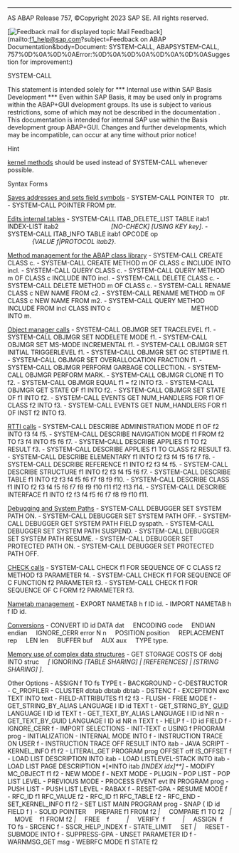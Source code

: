   

* * *

AS ABAP Release 757, ©Copyright 2023 SAP SE. All rights reserved.

 [![](Mail.gif?object=Mail.gif&sap-language=EN "Feedback mail for displayed topic") Mail Feedback](mailto:f1_help@sap.com?subject=Feedback on ABAP Documentation&body=Document: SYSTEM-CALL, ABAPSYSTEM-CALL, 757%0D%0A%0D%0AError:%0D%0A%0D%0A%0D%0A%0D%0ASuggestion
 for improvement:)

SYSTEM-CALL

This statement is intended solely for
\*\*\* Internal use within SAP Basis Development \*\*\*
Even within SAP Basis, it may be used only in programs within the ABAP+GUI dvelopment groups.
Its use is subject to various restrictions, some of which may not be described in the documentation . This documentation is intended for internal SAP use within the Basis development group ABAP+GUI.
Changes and further developments, which may be incompatible, can occur at any time without prior notice!

Hint

[kernel methods](https://help.sap.com/doc/abapdocu_757_index_htm/7.57/en-US/abenkernel_methods.htm) should be used instead of SYSTEM-CALL whenever possible.

Syntax Forms

[Saves addresses and sets field symbols](https://help.sap.com/doc/abapdocu_757_index_htm/7.57/en-US/abapsystem-call_pointer.htm)
\- SYSTEM-CALL POINTER <f> TO   ptr.
\- SYSTEM-CALL POINTER <f> FROM ptr.

[Edits internal tables](https://help.sap.com/doc/abapdocu_757_index_htm/7.57/en-US/abapsystem-call_itab.htm)
\- SYSTEM-CALL ITAB\_DELETE\_LIST TABLE itab1 INDEX-LIST itab2
                             *\[*NO-CHECK*\]* *\[*USING KEY key*\]*.
\- SYSTEM-CALL ITAB\_INFO TABLE itab1 OPCODE op
                                  *{*VALUE f*|*PROTOCOL itab2*}*.

[Method management for the ABAP class library](https://help.sap.com/doc/abapdocu_757_index_htm/7.57/en-US/abapsystem-call_class_admin.htm)
\- SYSTEM-CALL CREATE CLASS c.
\- SYSTEM-CALL CREATE METHOD m OF CLASS c INCLUDE INTO incl.
\- SYSTEM-CALL QUERY CLASS c.
\- SYSTEM-CALL QUERY METHOD m OF CLASS c INCLUDE INTO incl.
\- SYSTEM-CALL DELETE CLASS c.
\- SYSTEM-CALL DELETE METHOD m OF CLASS c.
\- SYSTEM-CALL RENAME CLASS c NEW NAME FROM c2.
\- SYSTEM-CALL RENAME METHOD m OF CLASS c NEW NAME FROM m2.
\- SYSTEM-CALL QUERY METHOD INCLUDE FROM incl CLASS INTO c
                                             METHOD INTO m.

[Object manager calls](https://help.sap.com/doc/abapdocu_757_index_htm/7.57/en-US/abapsystem-call_oo.htm)
\- SYSTEM-CALL OBJMGR SET TRACELEVEL f1.
\- SYSTEM-CALL OBJMGR SET NODELETE MODE f1.
\- SYSTEM-CALL OBJMGR SET MS-MODE INCREMENTAL f1.
\- SYSTEM-CALL OBJMGR SET INITIAL TRIGGERLEVEL f1.
\- SYSTEM-CALL OBJMGR SET GC STEPTIME f1.
\- SYSTEM-CALL OBJMGR SET OVERALLOCATION FRACTION f1.
\- SYSTEM-CALL OBJMGR PERFORM GARBAGE COLLECTION.
\- SYSTEM-CALL OBJMGR PERFORM MARK.
\- SYSTEM-CALL OBJMGR CLONE f1 TO f2.
\- SYSTEM-CALL OBJMGR EQUAL f1 = f2 INTO f3.
\- SYSTEM-CALL OBJMGR GET STATE OF f1 INTO f2.
\- SYSTEM-CALL OBJMGR SET STATE OF f1 INTO f2.
\- SYSTEM-CALL EVENTS GET NUM\_HANDLERS FOR f1 OF CLASS f2 INTO f3.
\- SYSTEM-CALL EVENTS GET NUM\_HANDLERS FOR f1 OF INST f2 INTO f3.

[RTTI calls](https://help.sap.com/doc/abapdocu_757_index_htm/7.57/en-US/abapsystem-call_rtti.htm)
\- SYSTEM-CALL DESCRIBE ADMINISTRATION MODE f1 OF f2 INTO f3 f4 f5.
\- SYSTEM-CALL DESCRIBE NAVIGATION MODE f1 FROM f2 TO f3 f4 INTO f5 f6 f7.
\- SYSTEM-CALL DESCRIBE APPLIES f1 TO f2 RESULT f3.
\- SYSTEM-CALL DESCRIBE APPLIES f1 TO CLASS f2 RESULT f3.
\- SYSTEM-CALL DESCRIBE ELEMENTARY f1 INTO f2 f3 f4 f5 f6 f7 f8.
\- SYSTEM-CALL DESCRIBE REFERENCE f1 INTO f2 f3 f4 f5.
\- SYSTEM-CALL DESCRIBE STRUCTURE f1 INTO f2 f3 f4 f5 f6 f7.
\- SYSTEM-CALL DESCRIBE TABLE f1 INTO f2 f3 f4 f5 f6 f7 f8 f9 f10.
\- SYSTEM-CALL DESCRIBE CLASS f1 INTO f2 f3 f4 f5 f6 f7 f8 f9 f10 f11 f12 f13 f14.
\- SYSTEM-CALL DESCRIBE INTERFACE f1 INTO f2 f3 f4 f5 f6 f7 f8 f9 f10 f11.

[Debugging and System Paths](https://help.sap.com/doc/abapdocu_757_index_htm/7.57/en-US/abapsystem-call_path.htm)
\- SYSTEM-CALL DEBUGGER SET SYSTEM PATH ON.
\- SYSTEM-CALL DEBUGGER SET SYSTEM PATH OFF.
\- SYSTEM-CALL DEBUGGER GET SYSTEM PATH FIELD syspath.
\- SYSTEM-CALL DEBUGGER SET SYSTEM PATH SUSPEND.
\- SYSTEM-CALL DEBUGGER SET SYSTEM PATH RESUME.
\- SYSTEM-CALL DEBUGGER SET PROTECTED PATH ON.
\- SYSTEM-CALL DEBUGGER SET PROTECTED PATH OFF.

[CHECK calls](https://help.sap.com/doc/abapdocu_757_index_htm/7.57/en-US/abapsystem-call_check.htm)
\- SYSTEM-CALL CHECK f1 FOR SEQUENCE OF C CLASS f2 METHOD f3 PARAMETER f4.
\- SYSTEM-CALL CHECK f1 FOR SEQUENCE OF C FUNCTION f2 PARAMETER f3.
\- SYSTEM-CALL CHECK f1 FOR SEQUENCE OF C FORM f2 PARAMETER f3.

[Nametab management](https://help.sap.com/doc/abapdocu_757_index_htm/7.57/en-US/abapsystem-call_nametab.htm)
\- EXPORT NAMETAB h f ID id.
\- IMPORT NAMETAB h f ID id.

[Conversions](https://help.sap.com/doc/abapdocu_757_index_htm/7.57/en-US/abapsystem-call_convert.htm)
\- CONVERT ID id DATA dat
    ENCODING code
    ENDIAN endian
    IGNORE\_CERR error N n
    POSITION position
    REPLACEMENT rep
    LEN len
    BUFFER buf
    AUX aux
    TYPE type.

[Memory use of complex data structures](https://help.sap.com/doc/abapdocu_757_index_htm/7.57/en-US/abapsystem-call_memory.htm)
\- GET STORAGE COSTS OF dobj INTO struc
    *\[* IGNORING *\[*TABLE SHARING*\]* *|* *\[*REFERENCES*\]* *|* *\[*STRING SHARING*\]* *\]*.

Other Options
\- ASSIGN f TO fs TYPE t
\- BACKGROUND
\- C-DESTRUCTOR
\- C\_PROFILER
\- CLUSTER dbtab dbtab dbtab
\- DSTENC f
\- EXCEPTION exc TEXT INTO text
\- FIELD-ATTRIBUTES f1 f2 f3
\- FLUSH
\- FREE MODE f
\- GET\_STRING\_BY\_ALIAS LANGUAGE l ID id TEXT t
\- GET\_STRING\_BY\_ [GUID](https://help.sap.com/doc/abapdocu_757_index_htm/7.57/en-US/abenguid_glosry.htm "Glossary Entry") LANGUAGE l ID id TEXT t
\- GET\_TEXT\_BY\_ALIAS LANGUAGE l ID id NR n
\- GET\_TEXT\_BY\_GUID LANGUAGE l ID id NR n TEXT t
\- HELP f
\- ID id FIELD f
\- IGNORE\_CERR f
\- IMPORT SELECTIONS
\- INIT-TEXT c USING f PROGRAM prog
\- INITIALIZATION
\- INTERNAL MODE INTO f
\- INSTRUCTION TRACE ON USER f
\- INSTRUCTION TRACE OFF RESULT INTO itab
\- JAVA SCRIPT
\- KERNEL\_INFO f1 f2
\- LITERAL\_GET PROGRAM prog OFFSET off IS\_OFFSET f
\- LOAD LIST DESCRIPTION INTO itab
\- LOAD LISTLEVEL-STACK INTO itab
\- LOAD LIST PAGE DESCRIPTION *\[*INTO itab *\[*INDEX idx*\]**\]*
\- MODIFY MC\_OBJECT f1 f2
\- NEW MODE f
\- NEXT MODE
\- PLUGIN
\- POP LIST
\- POP LIST LEVEL
\- PREVIOUS MODE
\- PROCESS EVENT evt IN PROGRAM prog
\- PUSH LIST
\- PUSH LIST LEVEL
\- RABAX f
\- RESET-GPA
\- RESUME MODE f
\- RFC\_ID f1 RFC\_VALUE f2
\- RFC\_ID f1 RFC\_TABLE f2
\- RFC\_END
\- SET\_KERNEL\_INFO f1 f2
\- SET LIST MAIN PROGRAM prog
\- SNAP ( ID id FIELD f )
\- SOLID POINTER
    PREPARE f1 FROM f2 *|*
    COMPARE f1 TO f2   *|*
    MOVE    f1 FROM f2 *|*
    FREE    f          *|*
    VERIFY  f          *|*
    ASSIGN  f TO fs
\- SRCENC f
\- SSCR\_HELP\_INDEX f
\- STATE\_LIMIT
    SET *|*
    RESET
\- SUBMODE INTO f
\- SUPPRESS-GPA
\- UNSET PARAMETER ID f
\- WARNMSG\_GET msg
\- WEBRFC MODE f1 STATE f2